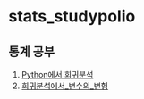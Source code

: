 # stats_studypolio
## 통계 공부

1. [Python에서 회귀분석](Python에서_회귀분석.ipynb)
2. [회귀분석에서_변수의_변형](회귀분석에서_변수의_변형.ipynb)
